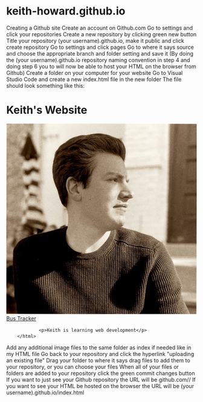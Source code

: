 # keith-howard.github.io
Creating a Github site
Create an account on Github.com
Go to settings and click your repositories
Create a new repository by clicking green new button
Title your repository (your username).github.io, make it public and click create repository
Go to settings and click pages
Go to where it says source and choose the appropriate branch and folder setting and save it
    (By doing the (your username).github.io repository naming convention in step 4
     and doing step 6 you to will now be able to host your HTML on the browser from Github)
Create a folder on your computer for your website
Go to Visual Studio Code and create a new index.html file in the new folder
    The file should look something like this:
        <html>
                <h1>Keith's Website</h1>
                <img src="githubpicture.jpeg"/>
                <a href="https://keith-howard.github.io/Real-Time-Bus-Tracker/">Bus Tracker</a>
                
                <p>Keith is learning web development</p>
        </html>
Add any additional image files to the same folder as index if needed like in my HTML file
Go back to your repository and click the hyperlink "uploading an existing file"
Drag your folder to where it says drag files to add them to your repository, or you can choose your files
When all of your files or folders are added to your repository click the green commit changes button 
If you want to just see your Github repository the URL will be github.com/<github username>/<repository name>
If you want to see your HTML be hosted on the browser the URL will be (your username).github.io/index.html
